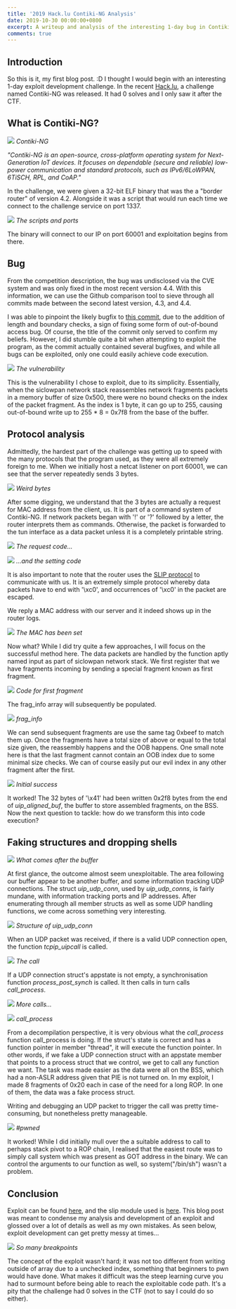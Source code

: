 ```yaml
---
title: '2019 Hack.lu Contiki-NG Analysis'
date: 2019-10-30 00:00:00+0800
excerpt: A writeup and analysis of the interesting 1-day bug in Contiki-NG that came out as a challenge for hack.lu
comments: true
---
```

## Introduction
So this is it, my first blog post. :D I thought I would begin with an interesting 1-day exploit development challenge.
In the recent [Hack.lu](https://fluxfingersforfuture.fluxfingers.net/scoreboard), a challenge named Contiki-NG was released. It had 0 solves and I only saw it after the CTF.

## What is Contiki-NG?
![](/images/1/logo.png)
*Contiki-NG*

*"Contiki-NG is an open-source, cross-platform operating system for Next-Generation IoT devices. It focuses on dependable (secure and reliable) low-power communication and standard protocols, such as IPv6/6LoWPAN, 6TiSCH, RPL, and CoAP."*

In the challenge, we were given a 32-bit ELF binary that was the a "border router" of version 4.2. Alongside it was a script that would run each time we connect to the challenge service on port 1337. 

![](/images/1/connect.png)
*The scripts and ports*

The binary will connect to our IP on port 60001 and exploitation begins from there.

## Bug
From the competition description, the bug was undisclosed via the CVE system and was only fixed in the most recent version 4.4. With this information, we can use the Github comparison tool to sieve through all commits made between the second latest version, 4.3, and 4.4.

I was able to pinpoint the likely bugfix to [this commit](https://github.com/contiki-ng/contiki-ng/pull/972/files), due to the addition of length and boundary checks, a sign of fixing some form of out-of-bound access bug. Of course, the title of the commit only served to confirm my beliefs. However, I did stumble quite a bit when attempting to exploit the program, as the commit actually contained several bugfixes, and while all bugs can be exploited, only one could easily achieve code execution.

![](/images/1/vuln.png)
*The vulnerability*

This is the vulnerability I chose to exploit, due to its simplicity. Essentially, when the siclowpan network stack reassembles network fragments packets in a memory buffer of size 0x500, there were no bound checks on the index of the packet fragment. As the index is 1 byte, it can go up to 255, causing out-of-bound write up to 255 * 8 = 0x7f8 from the base of the buffer.

## Protocol analysis
Admittedly, the hardest part of the challenge was getting up to speed with the many protocols that the program used, as they were all extremely foreign to me. When we initially host a netcat listener on port 60001, we can see that the server repeatedly sends 3 bytes.

![](/images/1/reqmac.png)
*Weird bytes*

After some digging, we understand that the 3 bytes are actually a request for MAC address from the client, us. It is part of a command system of Contiki-NG. If network packets began with '!' or '?' followed by a letter, the router interprets them as commands. Otherwise, the packet is forwarded to the tun interface as a data packet unless it is a completely printable string.

![](/images/1/reqmaccode.png)
*The request code...*

![](/images/1/setmac.png)
*...and the setting code*

It is also important to note that the router uses the [SLIP protocol](https://en.m.wikipedia.org/wiki/Serial_Line_Internet_Protocol) to communicate with us. It is an extremely simple protocol whereby data packets have to end with '\xc0', and occurrences of '\xc0' in the packet are escaped.

We reply a MAC address with our server and it indeed shows up in the router logs.

![](/images/1/gotmac.png)
*The MAC has been set*

Now what? While I did try quite a few approaches, I will focus on the successful method here. The data packets are handled by the function aptly named input as part of siclowpan network stack. We first register that we have fragments incoming by sending a special fragment known as first fragment.

![](/images/1/firstfrag.png)
*Code for first fragment*

The frag_info array will subsequently be populated.

![](/images/1/fraginfo.png)
*frag_info*

We can send subsequent fragments are use the same tag 0xbeef to match them up. Once the fragments have a total size of above or equal to the total size given, the reassembly happens and the OOB happens. One small note here is that the last fragment cannot contain an OOB index due to some minimal size checks. We can of course easily put our evil index in any other fragment after the first.

![](/images/1/pwn1.png)
*Initial success*

It worked! The 32 bytes of '\x41' had been written 0x2f8 bytes from the end of *uip_aligned_buf*, the buffer to store assembled fragments, on the BSS. Now the next question to tackle: how do we transform this into code execution?

## Faking structures and dropping shells

![](/images/1/afterbuf.png)
*What comes after the buffer*

At first glance, the outcome almost seem unexploitable. The area following our buffer appear to be another buffer, and some information tracking UDP connections. The struct *uip_udp_conn*, used by *uip_udp_conns*, is fairly mundane, with information tracking ports and IP addresses. After enumerating through all member structs as well as some UDP handling functions, we come across something very interesting. 

![](/images/1/udpstruct.png)
*Structure of uip_udp_conn*

When an UDP packet was received, if there is a valid UDP connection open, the function *tcpip_uipcall* is called.

![](/images/1/tcpuip_call.png)
*The call*

If a UDP connection struct's appstate is not empty, a synchronisation function *process_post_synch* is called. It then calls in turn calls *call_process*.

![](/images/1/synch.png)
*More calls...*

![](/images/1/callprocess.png)
*call_process*

From a decompilation perspective, it is very obvious what the *call_process* function call_process is doing. If the struct's state is correct and has a function pointer in member "thread", it will execute the function pointer. In other words, if we fake a UDP connection struct with an appstate member that points to a process struct that we control, we get to call any function we want. The task was made easier as the data were all on the BSS, which had a non-ASLR address given that PIE is not turned on. In my exploit, I made 8 fragments of 0x20 each in case of the need for a long ROP. In one of them, the data was a fake process struct.

Writing and debugging an UDP packet to trigger the call was pretty time-consuming, but nonetheless pretty manageable.

![](/images/1/pwned.png)
*#pwned*

It worked! While I did initially mull over the a suitable address to call to perhaps stack pivot to a ROP chain, I realised that the easiest route was to simply call system which was present as GOT address in the binary. We can control the arguments to our function as well, so system("/bin/sh") wasn't a problem.

## Conclusion
Exploit can be found [here](https://gist.github.com/YiChenChai/d1cf7c1f7e082515bfe1438195f193f7), and the slip module used is [here](https://github.com/reduzent/pyslip). This blog post was meant to condense my analysis and development of an exploit and glossed over a lot of details as well as my own mistakes. As seen below, exploit development can get pretty messy at times...

![](/images/1/breakpoints.png)
*So many breakpoints*

The concept of the exploit wasn't hard; it was not too different from writing outside of array due to a unchecked index, something that beginners to pwn would have done. What makes it difficult was the steep learning curve you had to surmount before being able to reach the exploitable code path. It's a pity that the challenge had 0 solves in the CTF (not to say I could do so either).
